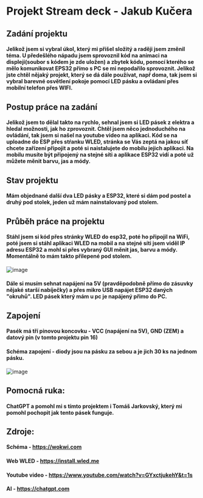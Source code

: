 # Projekt Stream deck - Jakub Kučera 
## Zadání projektu 
#### Jelikož jsem si vybral úkol, který mi přišel složitý a raději jsem změnil téma. U předešlého nápadu jsem sprovoznil kód na animaci na displeji(soubor s kódem je zde uložen) a zbytek kódu, pomocí kterého se mělo komunikovat EPS32 přímo s PC se mi nepodařilo sprovoznit. Jelikož jste chtěl nějaký projekt, který se dá dále používat, např doma, tak jsem si vybral barevné osvětlení pokoje pomocí LED pásku a ovládaní přes mobilní telefon přes WIFI. 
## Postup práce na zadání 
#### Jelikož jsem to dělal takto na rychlo, sehnal jsem si LED pásek z elektra a hledal možnosti, jak ho zprovoznit. Chtěl jsem něco jednoduchého na ovládání, tak jsem si našel na youtube video na aplikaci. Kód se na uploadne do ESP přes stŕanku WLED, stránka se Vás zeptá na jakou síť chcete zařízení připojit a poté si naistalujete do mobilu jejich aplikaci. Na mobilu musíte být připojený na stejné síti a aplikace ESP32 vidí a poté už můžete měnit barvu, jas a módy. 
## Stav projektu 
#### Mám objednané další dva LED pásky a ESP32, které si dám pod postel a druhý pod stolek, jeden už mám nainstalovaný pod stolem. 
## Průběh práce na projektu 
#### Stáhl jsem si kód přes stránky WLED do esp32, poté ho připojil na WiFi, poté jsem si stáhl aplikaci WLED na mobil a na stejné síti jsem viděl IP adresu ESP32 a mohl si přes vybraný GUI měnit jas, barvu a módy. Momentálně to mám takto přilepené pod stolem.
![image](https://github.com/Vajco06/Ku-era-Projekt/assets/154622913/9e28c4d4-168f-4fd8-8d89-98db5d609905)
#### Dále si musím sehnat napájení na 5V (pravděpodobně přímo do zásuvky nějaké starší nabíječky) a přes mikro USB napájet ESP32 daných "okruhů". LED pásek který mám u pc je napájený přimo do PC. 
## Zapojení 
#### Pasék má tří pinovou koncovku - VCC (napájení na 5V), GND (ZEM) a datový pin (v tomto projektu pin 16)
#### Schéma zapojení - diody jsou na pásku za sebou a je jich 30 ks na jednom pásku.
![image](https://github.com/Vajco06/Ku-era-Projekt/assets/154622913/9612c690-ead7-49c3-88fc-64afbe5e698b)
## Pomocná ruka:
#### ChatGPT a pomohl mi s tímto projektem i Tomáš Jarkovský, který mi pomohl pochopit jak tento pásek funguje.
## Zdroje:
#### Schéma - https://wokwi.com
#### Web WLED - https://install.wled.me
#### Youtube video - https://www.youtube.com/watch?v=GYxctjukehY&t=1s
#### AI - https://chatgpt.com
